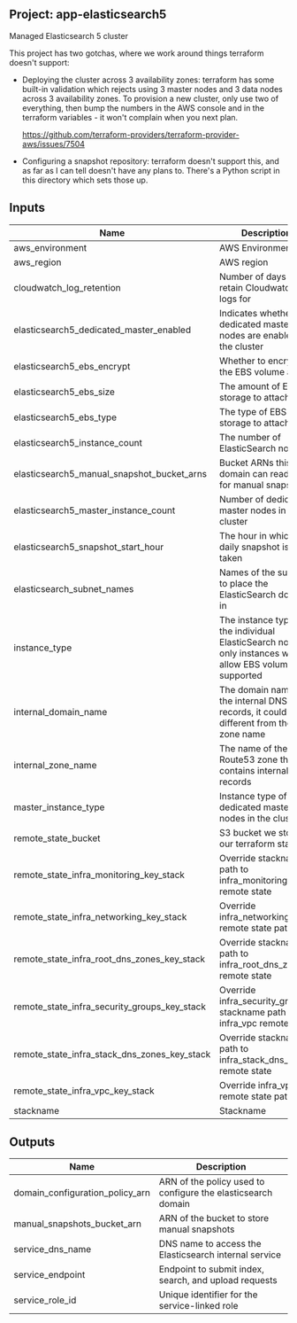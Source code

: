## Project: app-elasticsearch5

Managed Elasticsearch 5 cluster

This project has two gotchas, where we work around things terraform
doesn't support:

- Deploying the cluster across 3 availability zones: terraform has
  some built-in validation which rejects using 3 master nodes and 3
  data nodes across 3 availability zones.  To provision a new
  cluster, only use two of everything, then bump the numbers in the
  AWS console and in the terraform variables - it won't complain
  when you next plan.

  https://github.com/terraform-providers/terraform-provider-aws/issues/7504

- Configuring a snapshot repository: terraform doesn't support this,
  and as far as I can tell doesn't have any plans to.  There's a
  Python script in this directory which sets those up.

## Inputs

| Name | Description | Type | Default | Required |
|------|-------------|:----:|:-----:|:-----:|
| aws\_environment | AWS Environment | string | n/a | yes |
| aws\_region | AWS region | string | `"eu-west-1"` | no |
| cloudwatch\_log\_retention | Number of days to retain Cloudwatch logs for | string | `"90"` | no |
| elasticsearch5\_dedicated\_master\_enabled | Indicates whether dedicated master nodes are enabled for the cluster | string | `"true"` | no |
| elasticsearch5\_ebs\_encrypt | Whether to encrypt the EBS volume at rest | string | n/a | yes |
| elasticsearch5\_ebs\_size | The amount of EBS storage to attach | string | `"32"` | no |
| elasticsearch5\_ebs\_type | The type of EBS storage to attach | string | `"gp2"` | no |
| elasticsearch5\_instance\_count | The number of ElasticSearch nodes | string | `"6"` | no |
| elasticsearch5\_manual\_snapshot\_bucket\_arns | Bucket ARNs this domain can read/write for manual snapshots | list | `<list>` | no |
| elasticsearch5\_master\_instance\_count | Number of dedicated master nodes in the cluster | string | `"3"` | no |
| elasticsearch5\_snapshot\_start\_hour | The hour in which the daily snapshot is taken | string | `"1"` | no |
| elasticsearch\_subnet\_names | Names of the subnets to place the ElasticSearch domain in | list | n/a | yes |
| instance\_type | The instance type of the individual ElasticSearch nodes, only instances which allow EBS volumes are supported | string | `"r4.xlarge.elasticsearch"` | no |
| internal\_domain\_name | The domain name of the internal DNS records, it could be different from the zone name | string | n/a | yes |
| internal\_zone\_name | The name of the Route53 zone that contains internal records | string | n/a | yes |
| master\_instance\_type | Instance type of the dedicated master nodes in the cluster | string | `"c4.large.elasticsearch"` | no |
| remote\_state\_bucket | S3 bucket we store our terraform state in | string | n/a | yes |
| remote\_state\_infra\_monitoring\_key\_stack | Override stackname path to infra_monitoring remote state | string | `""` | no |
| remote\_state\_infra\_networking\_key\_stack | Override infra_networking remote state path | string | `""` | no |
| remote\_state\_infra\_root\_dns\_zones\_key\_stack | Override stackname path to infra_root_dns_zones remote state | string | `""` | no |
| remote\_state\_infra\_security\_groups\_key\_stack | Override infra_security_groups stackname path to infra_vpc remote state | string | `""` | no |
| remote\_state\_infra\_stack\_dns\_zones\_key\_stack | Override stackname path to infra_stack_dns_zones remote state | string | `""` | no |
| remote\_state\_infra\_vpc\_key\_stack | Override infra_vpc remote state path | string | `""` | no |
| stackname | Stackname | string | n/a | yes |

## Outputs

| Name | Description |
|------|-------------|
| domain\_configuration\_policy\_arn | ARN of the policy used to configure the elasticsearch domain |
| manual\_snapshots\_bucket\_arn | ARN of the bucket to store manual snapshots |
| service\_dns\_name | DNS name to access the Elasticsearch internal service |
| service\_endpoint | Endpoint to submit index, search, and upload requests |
| service\_role\_id | Unique identifier for the service-linked role |

